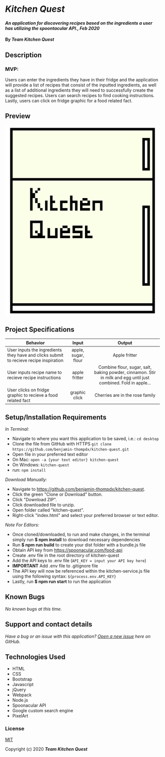 # _Kitchen Quest_

#### _An application for discovering recipes based on the ingredients a user has utilizing the spoontacular API., Feb 2020_

#### By _**Team Kitchen Quest**_

## Description
 ###  MVP:
Users can enter the ingredients they have in their fridge and the application will provide a list of recipes that consist of the inputted ingredients, as well as a list of additional ingredients they will need to successfully create the suggested recipes. Users can search recipes to find cooking instructions. Lastly, users can click on fridge graphic for a food related fact.

## Preview
![Landing Page Preview](img/kitchen-quest-fridge.png)

## Project Specifications

| Behavior | Input | Output |
|---|:---:|:---:|
|User inputs the ingredients they have and clicks submit to recieve recipe inspiration|apple, sugar, flour|Apple fritter|
|User inputs recipe name to recieve recipe instructions|apple fritter|Combine flour, sugar, salt, baking powder, cinnamon. Stir in milk and egg until just combined. Fold in apple...|
|User clicks on fridge graphic to recieve a food related fact|graphic click|Cherries are in the rose family|

## Setup/Installation Requirements

_In Terminal:_

* Navigate to where you want this application to be saved, i.e.:
```cd desktop```
* Clone the file from GitHub with HTTPS
```git clone https://github.com/benjamin-thompdx/kitchen-quest.git```
* Open file in your preferred text editor
* On Mac: ```open -a {your text editor} kitchen-quest```
* On Windows: ```kitchen-quest```
* run:  ```npm install```

_Download Manually:_

* Navigate to https://github.com/benjamin-thompdx/kitchen-quest.
* Click the green "Clone or Download" button.
* Click "Download ZIP".
* Click downloaded file to unzip.
* Open folder called "kitchen-quest".
* Right-click "index.html" and select your preferred browser or text editor.

_Note For Editors:_ 
* Once cloned/downloaded, to run and make changes, in the terminal simply run **$ npm install** to download necessary dependencies
* Run **$ npm run build** to create your dist folder with a bundle.js file
* Obtain API key from https://spoonacular.com/food-api
* Create .env file in the root directory of kitchen-quest
* Add the API keys to .env file (```API_KEY = input your API key here```)
* **IMPORTANT** Add .env file to .gitignore file 
* The API key will now be referenced within the kitchen-service.js file using the following syntax: ```${process.env.API_KEY}```
* Lastly, run **$ npm run start** to run the application

## Known Bugs

_No known bugs at this time._

## Support and contact details

_Have a bug or an issue with this application? [Open a new issue](https://github.com/benjamin-thompdx/kitchen-quest/issues) here on GitHub._

## Technologies Used

* HTML
* CSS
* Bootstrap
* Javascript
* jQuery
* Webpack
* Node.js
* Spoonacular API
* Google custom search engine
* PixelArt

### License

[MIT](https://choosealicense.com/licenses/mit/)

Copyright (c) 2020 **_Team Kitchen Quest_**
